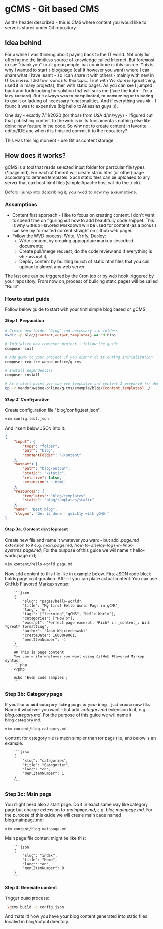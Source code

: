 # gCMS - Git based CMS
As the header described - this is CMS where content you would like to serve is stored under Git repository.

## Idea behind
For a while I was thinking about paying back to the IT world. Not only for offering me the limitless source of knowledge called Internet. But foremost to say "thank you" to all great people that contribute to this source. This is why I wanted to start a blog/page (call it however you want) where I can share what I have learnt - so I can share it with others - mainly with new in IT business.
I did few rounds to this topic. First with Wordpress (great thing, used it in many projects), then with static pages. As you can see I jumped back and forth looking for solution that will suits me (face the truth - I'm a lazy bastard). But it always was to complicated, to consuming or to boring to use it or lacking of necessary functionalities. And if everything was ok - I found it was to expensive (big hello to Atlassian guys ;)).

One day - exactly 7/11/2020 (for those from USA d/m/yyyy) - I figured out that publishing content to the web is in its fundamentals nothing else like doing new feature in the code. So why not to create content in favorite editor/IDE and when it is finished commit it to the repository?

This was this big moment - use Git as content storage.

## How does it works?
gCMS is a tool that reads selected input folder for particular file types (*.page.md). For each of them it will create static html (or other) page according to defined templates. Such static files can be uploaded to any server that can host html files (simple Apache host will do the trick).

Before I jump into describing it, you need to now my assumptions.

### Assumptions
* Content first approach - I like to focus on creating content. I don't want to spend time on figuring out how to add beautifully code snippet. This is why GitHub Flavored Markdown will be used for content (as a bonus I can see my formatted content straight on github web page).
* Follow the WVD process: Write, Verify, Deploy:
    * Write content, by creating appropriate markup described documents;
    * Create pull/merge request, do the code review and if everything is ok - accept it;
    * Deploy content by building bunch of static html files that you can upload to almost any web server.

The last one can be triggered by the Cron job or by web hook triggered by your repository. From now on, process of building static pages will be called "Build".

### How to start guide
Follow below guide to start with your first simple blog based on gCMS.

#### Step 1: Preparation
```bash
# Create new folder "blog" and necessary sub folders
mkdir -p blog/{content,output,templates} && cd blog

# Initialize new composer project - follow the guide
composer init

# Add gCMS to your project if you didn't do it during initialization
composer require webee-online/g-cms

# Install dependencies
composer install

# As a start point you can use templates and content I prepared for demo - but be warned - eye pain guaranteed!!!
cp -r vendor/webee-online/g-cms/example/blog/{content,templates} ./
```
#### Step 2: Configuration
Create configuration file "blog/config.test.json".
```bash
vim config.test.json
```
And insert below JSON into it:
```json
{
    "input": {
        "type": "folder",
        "path": "blog",
        "contentFolder": "/content"
    },
    "output": {
        "path": "blog/output",
        "static": "/static",
        "relative": false,
        "extension": ".html"
    },
    "resources": {
        "templates": "blog/templates",
        "static": "blog/templates/static"
    },
    "name": "Best blog",
    "slogan": "Get it done - quickly with gCMS!"
}
```

#### Step 3a: Content development
Create new file and name it whatever you want - but add *.page.md* extension to it e.g. *main.page.md*, *how-to-display-logs-in-linux-systems.page.md*;
For the purpose of this guide we will name it hello-world.page.md;
```bash
vim content/hello-world.page.md
```
Now add content to this file like in example below. First JSON code block holds page configuration. After it you can place actual content. You can use GitHub Flavored Markup syntax:
```
    ```json
    {
        "slug": "pages/hello-world",
        "title": "My first Hello World Page in gCMS",
        "lang": "en",
        "tags": ["learning","gCMS", "Hello World"],
        "categories": ["HowTo"],
        "excerpt": "Perfect page excerpt. *Rich* in _content_. With *great* formatting",
        "author": "Adam Wojciechowski"
        "createDate": 1608069061,
        "menuItemNumber": -1
    }
    ```
    ## This is page content
    You can write whatever you want using GitHub Flavored Markup syntax!
    ```php
    <?php

    echo 'Even code samples';
    ```
```

### Step 3b: Category page
If you like to add category listing page to your blog - just create new file. Name it whatever you want - but add *.category.md* extension to it, e.g. *blog.category.md*.
For the purpose of this guide we will name it blog.category.md;
```bash
vim content/blog.category.md
```
Content for category file is much simpler than for page file, and below is an example:
```
    ```json
    {
        "slug": "categories",
        "title": "Categories",
        "lang": "en",
        "menuItemNumber": 1
    }
    ```
```

### Step 3c: Main page
You might need also a start page. Do it in exact same way like category page but change extension to *.mainpage.md*, e.g. *blog.mainpage.md*.
For the purpose of this guide we will create main page named blog.mainpage.md;
```bash
vim content/blog.mainpage.md
```
Main page file content might be like this:
```
    ```json
    {
        "slug": "index",
        "title": "Home",
        "lang": "en",
        "menuItemNumber": 0
    }
    ```
```

#### Step 4: Generate content
Trigger build process:
```bash
.\gcms build -c config.json
```

And thats it! Now you have your blog content generated into static files located in blog/output directory.
